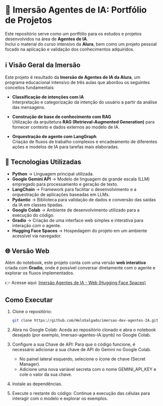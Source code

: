 # 🤖 Imersão Agentes de IA: Portfólio de Projetos  

Este repositório serve como um portfólio para os estudos e projetos desenvolvidos na área de **Agentes de IA**.  
Inclui o material do curso intensivo da **Alura**, bem como um projeto pessoal focado na aplicação e validação dos conhecimentos adquiridos.  


## ℹ️ Visão Geral da Imersão  

Este projeto é resultado da **Imersão de Agentes de IA da Alura**, um programa educacional intensivo de três aulas que abordou os seguintes conceitos fundamentais:  

- **Classificação de intenções com IA**  
  Interpretação e categorização da intenção do usuário a partir da análise das mensagens.  

- **Construção de base de conhecimento com RAG**  
  Utilização da arquitetura **RAG (Retrieval-Augmented Generation)** para fornecer contexto e dados externos ao modelo de IA.  

- **Orquestração de agente com LangGraph**  
  Criação de fluxos de trabalho complexos e encadeamento de diferentes ações e modelos de IA para tarefas mais elaboradas.  


## 🚀 Tecnologias Utilizadas  

- **Python** → Linguagem principal utilizada.  
- **Google Gemini API** → Modelo de linguagem de grande escala (LLM) empregado para processamento e geração de texto.  
- **LangChain** → Framework para facilitar o desenvolvimento e a orquestração de aplicações baseadas em LLMs.  
- **Pydantic** → Biblioteca para validação de dados e conversão das saídas da IA em classes tipadas.  
- **Google Colab** → Ambiente de desenvolvimento utilizado para a execução do código.  
- **Gradio** → Criação de uma interface web simples e interativa para interação com o agente.
- **Hugging Face Spaces** → Hospedagem do projeto em um ambiente acessível via navegador.

## 🌐 Versão Web  

Além do notebook, este projeto conta com uma versão **web interativa** criada com **Gradio**, onde é possível conversar diretamente com o agente e explorar os fluxos implementados.  

👉 Acesse aqui: [Imersão Agentes de IA - Web (Hugging Face Spaces)](https://huggingface.co/spaces/helosalgado/imersao-alura-ia)  

## Como Executar

1. Clone o repositório:
    ```bash
    git clone https://github.com/HeloSalgado/imersao-dev-agentes-IA.git
    ```
2. Abra no Google Colab: Aceda ao repositório clonado e abra o notebook desejado (por exemplo, Imersao-agentes-IA.ipynb) no Google Colab.

3. Configure a sua Chave de API: Para que o código funcione, é necessário adicionar a sua chave de API do Gemini no Google Colab.
    - No painel lateral esquerdo, selecione o ícone de chave (Secret Manager).
    - Adicione uma nova variável secreta com o nome GEMINI_API_KEY e cole o valor da sua chave.

4. Instale as dependências.

5. Execute o restante do código: Continue a execução das células para interagir com o modelo e explorar os exemplos.